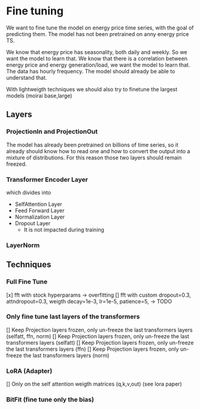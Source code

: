 # Fine tuning
We want to fine tune the model on energy price time series, with the goal of predicting them. 
The model has not been pretrained on anny energy price TS. 

We know that energy price has seasonality, both daily and weekly. So we want the model to learn that. 
We know that there is a correlation between energy price and energy generation/load, we want the model to learn that.
The data has hourly frequency. The model should already be able to understand that. 


With lightweigth techniques we should also try to finetune the largest models (moirai base,large)


## Layers

### ProjectionIn and ProjectionOut 
The model has already been pretrained on billions of time series, so it already should know how to read one and how to convert the output into a mixture of distributions. 
For this reason those two layers should remain freezed. 

### Transformer Encoder Layer
which divides into
- SelfAttention Layer
- Feed Forward Layer
- Normalization Layer
- Dropout Layer
  - It is not impacted during training




### LayerNorm


## Techniques
### Full Fine Tune
[x] fft with stock hyperparams -> overfitting
[] fft with custom dropout=0.3, attndropout=0.3, weigth decay=1e-3, lr=1e-5, patience=5, -> TODO


### Only fine tune last layers of the transformers
[] Keep Projection layers frozen, only un-freeze the last transformers layers (selfatt, ffn, norm)
[] Keep Projection layers frozen, only un-freeze the last transformers layers (selfatt)
[] Keep Projection layers frozen, only un-freeze the last transformers layers (ffn)
[] Keep Projection layers frozen, only un-freeze the last transformers layers (norm)

### LoRA (Adapter)
[] Only on the self attention weigth matrices (q,k,v,out) (see lora paper)

### BitFit (fine tune only the bias)
